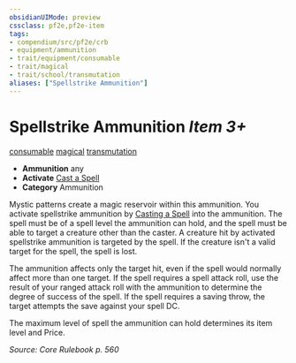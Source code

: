 ```yaml
---
obsidianUIMode: preview
cssclass: pf2e,pf2e-item
tags:
- compendium/src/pf2e/crb
- equipment/ammunition
- trait/equipment/consumable
- trait/magical
- trait/school/transmutation
aliases: ["Spellstrike Ammunition"]
---
```

# Spellstrike Ammunition *Item 3+*  
[consumable](consumable.md)  [magical](magical.md)  [transmutation](transmutation.md)  

- **Ammunition** any
- **Activate** [Cast a Spell](cast-a-spell.md)
- **Category** Ammunition

Mystic patterns create a magic reservoir within this ammunition. You activate spellstrike ammunition by [Casting a Spell](cast-a-spell.md) into the ammunition. The spell must be of a spell level the ammunition can hold, and the spell must be able to target a creature other than the caster. A creature hit by activated spellstrike ammunition is targeted by the spell. If the creature isn't a valid target for the spell, the spell is lost.

The ammunition affects only the target hit, even if the spell would normally affect more than one target. If the spell requires a spell attack roll, use the result of your ranged attack roll with the ammunition to determine the degree of success of the spell. If the spell requires a saving throw, the target attempts the save against your spell DC.

The maximum level of spell the ammunition can hold determines its item level and Price.

*Source: Core Rulebook p. 560*